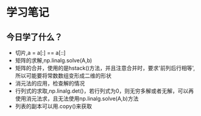 # 学习笔记
## 今日学了什么？
* 切片,a = a[:] == a[::]
* 矩阵的求解,np.linalg.solve(A,b)
* 矩阵的合并，使用的是hstack()方法，并且注意合并时，要求'前列后行相等',所以可能要将常数数组变形成二维的形状
* 消元法的应用，检查解的情况
* 行列式的求取,np.linalg.det()，若行列式为0，则无穷多解或者无解，可以再使用消元法求，且无法使用np.linalg.solve(A,b)方法
* 列表的副本可以用.copy()来获取